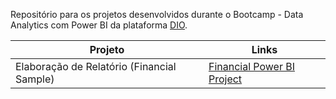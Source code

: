 Repositório para os projetos desenvolvidos durante o Bootcamp - Data Analytics com Power BI da plataforma [DIO](https://www.dio.me/).

| Projeto | Links |
| --- | --- |
| Elaboração de Relatório (Financial Sample)  | [Financial Power BI Project](https://github.com/Anotherafael/DIO_DataAnalytics/blob/main/Module%202/FinancialSample.pdf) |